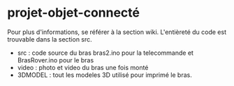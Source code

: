 # projet-objet-connecté
Pour plus d'informations, se référer à la section wiki. L'entièreté du code est trouvable dans la section src. 

* src : code source du bras bras2.ino pour la telecommande et BrasRover.ino pour le bras
* video : photo et video du bras une fois monté
* 3DMODEL : tout les modeles 3D utilisé pour imprimé le bras.

